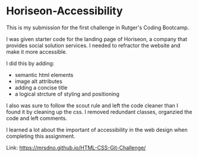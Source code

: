 # Horiseon-Accessibility



This is my submission for the first challenge in Rutger's Coding Bootcamp.

I was given starter code for the landing page of Horiseon, a company that provides social solution services. I needed to refractor the website and make it more accessible. 

I did this by adding:
 - semantic html elements
 - image alt attributes
 - adding a concise title
 - a logical strcture of styling and positioning

 I also was sure to follow the scout rule and left the code cleaner than I found it by cleaning up the css. I removed redundant classes, organzied the code and left comments.

I learned a lot about the important of accessibility in the web design when completing this assignment.
 
Link: https://mrsdno.github.io/HTML-CSS-Git-Challenge/
